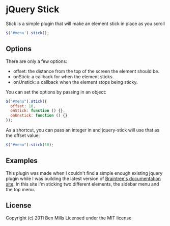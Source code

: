 # jQuery Stick

Stick is a simple plugin that will make an element stick in place as you scroll

```javascript
$('#menu').stick();
```

## Options

There are only a few options:

* offset: the distance from the top of the screen the element should be.
* onStick: a callback for when the element sticks.
* onUnstick: a callback when the element stops being sticky.

You can set the options by passing in an object:

```javascript
$("#menu").stick({
  offset: 10,
  onStick: function () {},
  onUnstick: function () {}
});
```

As a shortcut, you can pass an integer in and jquery-stick will use that as the offset value:

```javascript
$("#menu").stick(10);
```

## Examples

This plugin was made when I couldn't find a simple enough existing jquery plugin while I was building the latest version of [Braintree's documentation site](http://www.braintreepayments.com/docs/ruby). In this site I'm sticking two different elements, the sidebar menu and the top menu.

## License

Copyright (c) 2011 Ben Mills
Licensed under the MIT license

